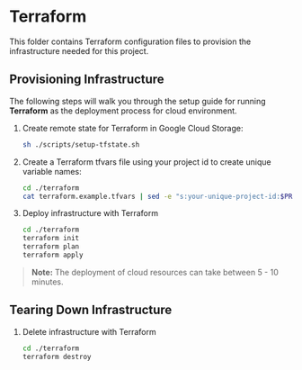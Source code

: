 # Terraform
This folder contains Terraform configuration files to provision the infrastructure needed for this project.

## Provisioning Infrastructure
The following steps will walk you through the setup guide for running **Terraform** as the deployment process for cloud environment.

1. Create remote state for Terraform in Google Cloud Storage:

    ```bash
    sh ./scripts/setup-tfstate.sh
    ```

2. Create a Terraform tfvars file using your project id to create unique variable names:

    ```bash
    cd ./terraform
    cat terraform.example.tfvars | sed -e "s:your-unique-project-id:$PROJECT_ID:g" > terraform.tfvars
    ```

3. Deploy infrastructure with Terraform

    ```bash
    cd ./terraform
    terraform init
    terraform plan
    terraform apply
    ```

> __Note:__ The deployment of cloud resources can take between 5 - 10 minutes.

## Tearing Down Infrastructure

1. Delete infrastructure with Terraform

    ```bash
    cd ./terraform
    terraform destroy
    ```